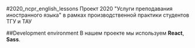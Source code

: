 #2020_ncpr_english_lessons
Проект 2020 "Услуги преподавания иностранного языка" в рамках производственной практики студентов ТГУ и ТАУ

##Development environment
В нашем проекте мы используем **React**, **Sass**.

